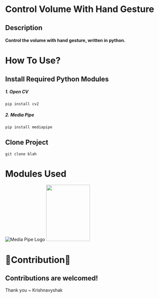 # Control Volume With Hand Gesture
## Description
#### Control the volume with hand gesture, written in python.
# How To Use?
## Install Required Python Modules
##### 1. Open CV
```pip install cv2```
##### 2. Media Pipe
``` pip install mediapipe ```

## Clone Project   
```git clone blah ```
# Modules Used
![Media Pipe Logo](https://google.github.io/mediapipe/images/logo_horizontal_color.png)
<img height="180px" width="140px" src="https://opencv.org/wp-content/uploads/2020/07/OpenCV_logo_black_.png"/>

# 🎉Contribution🎉
## Contributions are welcomed!



 Thank you
 ~ Krishnavyshak

